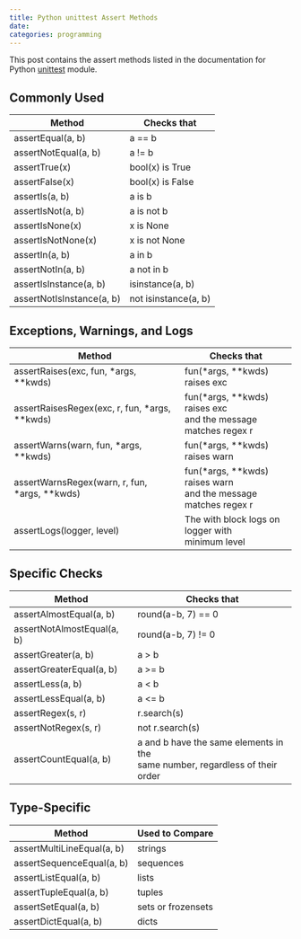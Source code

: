 ```yaml
---
title: Python unittest Assert Methods
date: 
categories: programming
---
```


This post contains the assert methods listed in the documentation for Python [unittest](https://docs.python.org/3.6/library/unittest.html) module. 

## Commonly Used

| Method                     |Checks that             |
|----------------------------|------------------------|
| assertEqual(a, b)          | a  ==  b               |
| assertNotEqual(a,  b)      | a  !=  b               |
| assertTrue(x)              | bool(x)  is  True      |
| assertFalse(x)             | bool(x)  is  False     |
| assertIs(a,  b)            | a  is  b               |
| assertIsNot(a,  b)         | a  is  not  b          |
| assertIsNone(x)            | x  is  None            |
| assertIsNotNone(x)         | x  is  not  None       |
| assertIn(a,  b)            | a  in  b               |
| assertNotIn(a,  b)         | a  not  in  b          |
| assertIsInstance(a,  b)    | isinstance(a,  b)      |
| assertNotIsInstance(a,  b) | not  isinstance(a,  b) |

## Exceptions, Warnings, and Logs

| Method                                            | Checks that                                                        |
|---------------------------------------------------|------------------------------------------------------------------|
| assertRaises(exc,  fun,  *args,  **kwds)          | fun(*args,  **kwds)  raises exc                                  |
| assertRaisesRegex(exc,  r,  fun,  *args,  **kwds) | fun(*args,  **kwds)  raises exc<br /> and the message matches regex r  |
| assertWarns(warn, fun, *args, **kwds)             | fun(*args, **kwds) raises warn                                   |
| assertWarnsRegex(warn,  r,  fun,  *args,  **kwds) | fun(*args,  **kwds)  raises warn<br /> and the message matches regex r |
| assertLogs(logger, level)                         | The with  block logs on logger with<br /> minimum level                |

## Specific Checks

| Method                      | Checks that                                                                         |
|-----------------------------|------------------------------------------------------------------------------------|
| assertAlmostEqual(a,  b)    | round(a-b,  7)  ==  0                                                              |
| assertNotAlmostEqual(a,  b) | round(a-b,  7)  !=  0                                                              |
| assertGreater(a,  b)        | a > b                                                                              |
| assertGreaterEqual(a, b)    | a  >=  b                                                                           |
| assertLess(a,  b)           | a  <  b                                                                            |
| assertLessEqual(a,  b)      | a <= b                                                                             |
| assertRegex(s,  r)          | r.search(s)                                                                        |
| assertNotRegex(s,  r)       | not  r.search(s)                                                                   |
| assertCountEqual(a, b)      | a and b have the same elements in the<br /> same number, regardless of their order |

## Type-Specific

| Method                     | Used to Compare    |
|----------------------------|--------------------|
| assertMultiLineEqual(a, b) | strings            |
| assertSequenceEqual(a,  b) | sequences          |
| assertListEqual(a, b)      | lists              |
| assertTupleEqual(a, b)     | tuples             |
| assertSetEqual(a,  b)      | sets or frozensets |
| assertDictEqual(a,  b)     | dicts              |